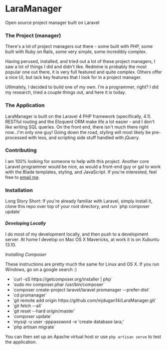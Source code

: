 LaraManager
==========

Open source project manager built on Laravel

<h3>The Project (manager)</h3>

There's a lot of project managers out there - some built with PHP, some built with Ruby on Rails, some very simple, some incredibly complex.

Having perused, installed, and tried out a lot of these project managers, I saw a lot of things I did and didn't like. Redmine is probably the most popular one out there, it is very full featured and quite complex. Others offer a nice UI, but lack key features that I look for in a project manager.

Utlimately, I decided to build one of my own. I'm a programmer, right? I did my research, tried a couple things out, and here it is today.

<h3>The Application</h3>
LaraManager is built on the Laravel 4 PHP framework (specifically, 4.1). RESTful routing and the Eloquent ORM make life a lot easier - and I don't like writing SQL queries. 
On the front end, there isn't much there right now...I'm only one guy! Going down the road, styling will most likely be pre-processed with less,
and scripting side stuff handled with jQuery. 

<h3>Contributing</h3>
I am 100% looking for someone to help with this project. Another core Laravel programmer would be nice, as would a front-end guy or gal to work with the Blade templates, styling, and JavaScript.
If you're interested, feel free to <a href="mailto:mike@mjdugan.com?subject=laramanager">email me</a>. 

<h3>Installation</h3>
Long Story Short: If you're already familiar with Laravel, simply install it, clone this repo over top of your root directory, and run `php composer update`

<h4><i>Developing Locally</i></h3>

I do most of my development locally, and then push to a development server. At home I develop on Mac OS X Mavericks, at work it is on Xubuntu 13.10.

<i>Installing Composer</i>

These instructions are pretty much the same for Linux and OS X. If you run Windows, go on a google search :)
<ul>
<li>`curl -sS https://getcomposer.org/installer | php`</li>
<li>`sudo mv composer.phar /usr/bin/composer`</li>
<li>`composer create-project laravel/laravel promanager --prefer-dist`</li>
<li>`cd promanager`</li>
<li>`git remote add origin https://github.com/mjdugan14/LaraManager.git`</li>
<li>`git fetch --all`</li>
<li>`git reset --hard origin/master`</li>
<li>`composer update`</li>
<li>`mysql -u user -pppassword -e 'create database lara;'
<li>`php artisan migrate`</li>
</ul>

You can then set up an Apache virtual host or use `php artisan serve` to test the application.

